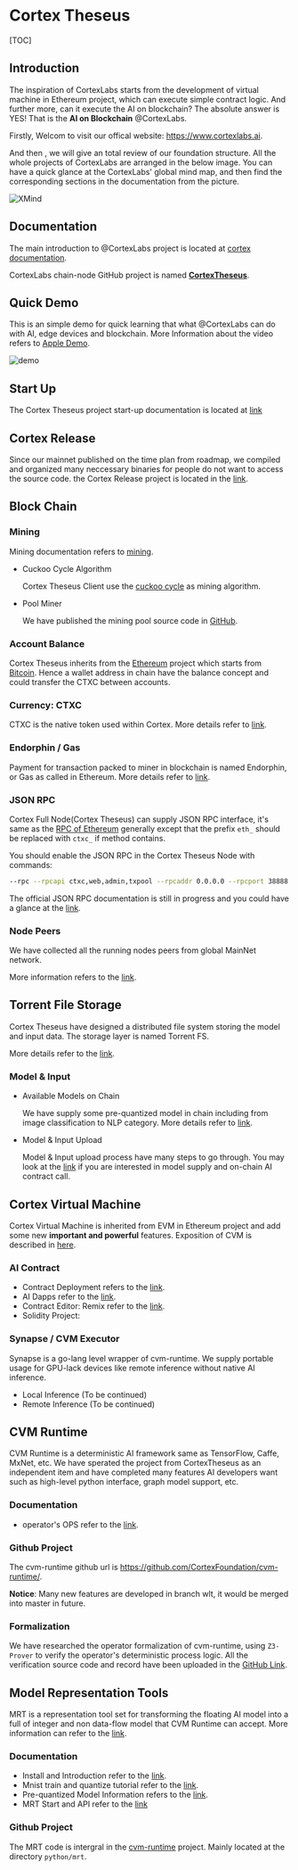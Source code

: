 # Cortex Theseus

[TOC]

## Introduction

The inspiration of CortexLabs starts from the development of virtual machine in Ethereum project, which can execute simple contract logic. And further more, can it execute the AI on blockchain? The absolute answer is YES! That is the **AI on Blockchain** @CortexLabs.

Firstly, Welcom to visit our offical website: https://www.cortexlabs.ai.

And then , we will give an total review of our foundation structure. All the whole projects of CortexLabs are arranged in the below image. You can have a quick glance at the CortexLabs' global mind map, and then find the corresponding sections in the documentation from the picture.

![XMind](imgs/CortexTheseus.png)

## Documentation

The main introduction to @CortexLabs project is located at [cortex documentation](README.md).

CortexLabs chain-node GitHub project is named [**CortexTheseus**](https://github.com/CortexFoundation/CortexTheseus).

## Quick Demo

This is an simple demo for quick learning that what @CortexLabs can do with AI, edge devices and blockchain. More Information about the video refers to [Apple Demo](apple-demo.md).

![demo](/Users/dragwav/cortex/tech-doc/cvm/demo/demo.gif)

## Start Up

The Cortex Theseus project start-up documentation is located at [link](clients.md)

## Cortex Release

Since our mainnet published on the time plan from roadmap, we compiled and organized many neccessary binaries for people do not want to access the source code.  the Cortex Release project is located in the [link](https://github.com/CortexFoundation/Cortex_Release).

## Block Chain

### Mining

Mining documentation refers to [mining](mining.md).

- Cuckoo Cycle Algorithm

  Cortex Theseus Client use the [cuckoo cycle](https://github.com/CortexFoundation/PoolMiner/blob/dev/README.md) as mining algorithm.

- Pool Miner

  We have published the mining pool source code in [GitHub](https://github.com/CortexFoundation/PoolMiner).

### Account Balance

Cortex Theseus inherits from the [Ethereum](https://github.com/ethereum/go-ethereum) project which starts from [Bitcoin](https://github.com/bitcoin/bitcoin). Hence a wallet address in chain have the balance concept and could transfer the CTXC between accounts.

### Currency: CTXC

CTXC is the native token used within Cortex. More details refer to [link](ctxc.md).

### Endorphin / Gas

Payment for transaction packed to miner in blockchain is named Endorphin, or Gas as called in Ethereum. More details refer to [link](endorphin.md).

### JSON RPC

Cortex Full Node(Cortex Theseus) can supply JSON RPC interface, it's same as the [RPC of Ethereum](https://github.com/ethereum/wiki/wiki/JSON-RPC) generally except that the prefix `eth_` should be replaced with `ctxc_` if method contains. 

You should enable the JSON RPC in the Cortex Theseus Node with commands:

```bash
--rpc --rpcapi ctxc,web,admin,txpool --rpcaddr 0.0.0.0 --rpcport 38888
```

The official JSON RPC documentation is still in progress and you could have a glance at the [link](http://ec2-18-191-10-249.us-east-2.compute.amazonaws.com:5000/).

### Node Peers

We have collected all the running nodes peers from global MainNet network. 

More information refers to the [link](https://github.com/CortexFoundation/discv4-dns-lists).

## Torrent File Storage

Cortex Theseus have designed a distributed file system storing the model and input data. The storage layer is named Torrent FS. 

More details refer to the [link](storage-layer.md).

### Model & Input

- Available Models on Chain

  We have supply some pre-quantized model in chain including from image classification to NLP category. More details refer to [link](model-list.md).

- Model & Input Upload

  Model & Input upload process have many steps to go through. You may look at the [link](model-data-upload.md) if you are interested in model supply and on-chain AI contract call.

## Cortex Virtual Machine

Cortex Virtual Machine is inherited from EVM in Ethereum project and add some new **important and powerful** features. Exposition of CVM is described in [here](cvm.md).

### AI Contract

- Contract Deployment refers to the [link](ai-contracts.md).
- AI Dapps refer to the [link](ai-dapps.md).
- Contract Editor: Remix refer to the [link](cortex-remix.md).
- Solidity Project: 

### Synapse / CVM Executor

Synapse is a go-lang level wrapper of cvm-runtime. We supply portable usage for GPU-lack devices like remote inference without native AI inference. 

- Local Inference (To be continued)
- Remote Inference (To be continued)

## CVM Runtime

CVM Runtime is a deterministic AI framework same as TensorFlow, Caffe, MxNet, etc. We have sperated the project from CortexTheseus as an independent item and have completed many features AI developers want such as high-level python interface, graph model support, etc.

### Documentation

- operator's OPS refer to the [link](https://github.com/CortexFoundation/cvm-runtime/blob/wlt/docs/cvm/ops.md).

### Github Project

The cvm-runtime github url is https://github.com/CortexFoundation/cvm-runtime/.

**Notice**: Many new features are developed in branch wlt, it would be merged into master in future.

### Formalization

We have researched the operator formalization of cvm-runtime, using `Z3-Prover` to verify the operator's deterministic process logic. All the verification source code and record have been uploaded in the [GitHub Link](https://github.com/CortexFoundation/z3_prover).

## Model Representation Tools

MRT is a representation tool set for transforming the floating AI model into a full of integer and non data-flow model that CVM Runtime can accept. More information can refer to the [link](mrt.md).

### Documentation

- Install and Introduction refer to the [link](https://github.com/CortexFoundation/cvm-runtime/blob/wlt/docs/mrt/README.md).
- Mnist train and quantize tutorial refer to the [link](https://github.com/CortexFoundation/cvm-runtime/blob/wlt/docs/mrt/mnist_tutorial.md).
- Pre-quantized Model Information refers to the [link](https://github.com/CortexFoundation/cvm-runtime/blob/wlt/docs/mrt/model.md).
- MRT Start and API refer to the [link](https://github.com/CortexFoundation/cvm-runtime/blob/wlt/docs/mrt/mrt.md)

### Github Project

The MRT code is intergral in the [cvm-runtime](https://github.com/CortexFoundation/cvm-runtime/tree/wlt) project. Mainly located at the directory `python/mrt`.



